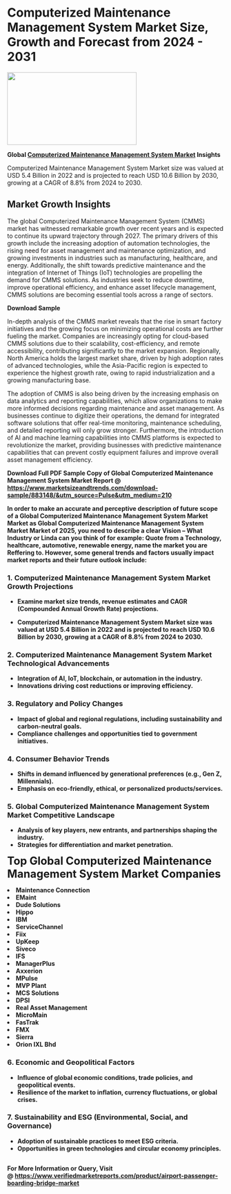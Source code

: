 <H1>Computerized Maintenance Management System Market Size, Growth and Forecast from 2024 - 2031</H1><img class="aligncenter size-medium wp-image-584254" src="https://thirdeyenews.in/wp-content/uploads/2024/09/Global-Market-Research-300x168.jpeg" alt="" width="300" height="168" /><p><strong>Global&nbsp;<a href="https://www.marketsizeandtrends.com/download-sample/883148/&amp;utm_source=Pulse&amp;utm_medium=210">Computerized Maintenance Management System Market</a> Insights</strong></p><p>Computerized Maintenance Management System Market size was valued at USD 5.4 Billion in 2022 and is projected to reach USD 10.6 Billion by 2030, growing at a CAGR of 8.8% from 2024 to 2030.</p><p><h2>Market Growth Insights</h2> <p>The global Computerized Maintenance Management System (CMMS) market has witnessed remarkable growth over recent years and is expected to continue its upward trajectory through 2027. The primary drivers of this growth include the increasing adoption of automation technologies, the rising need for asset management and maintenance optimization, and growing investments in industries such as manufacturing, healthcare, and energy. Additionally, the shift towards predictive maintenance and the integration of Internet of Things (IoT) technologies are propelling the demand for CMMS solutions. As industries seek to reduce downtime, improve operational efficiency, and enhance asset lifecycle management, CMMS solutions are becoming essential tools across a range of sectors.</p> <p><strong>Download Sample</strong></p> <p>In-depth analysis of the CMMS market reveals that the rise in smart factory initiatives and the growing focus on minimizing operational costs are further fueling the market. Companies are increasingly opting for cloud-based CMMS solutions due to their scalability, cost-efficiency, and remote accessibility, contributing significantly to the market expansion. Regionally, North America holds the largest market share, driven by high adoption rates of advanced technologies, while the Asia-Pacific region is expected to experience the highest growth rate, owing to rapid industrialization and a growing manufacturing base.</p> <p>The adoption of CMMS is also being driven by the increasing emphasis on data analytics and reporting capabilities, which allow organizations to make more informed decisions regarding maintenance and asset management. As businesses continue to digitize their operations, the demand for integrated software solutions that offer real-time monitoring, maintenance scheduling, and detailed reporting will only grow stronger. Furthermore, the introduction of AI and machine learning capabilities into CMMS platforms is expected to revolutionize the market, providing businesses with predictive maintenance capabilities that can prevent costly equipment failures and improve overall asset management efficiency.</p> <p><strong></p><p><span class=""><strong>Download Full PDF Sample Copy of Global Computerized Maintenance Management System Market Report</strong> @ <a href="https://www.marketsizeandtrends.com/download-sample/883148/&amp;utm_source=Pulse&amp;utm_medium=210" target="_blank">https://www.marketsizeandtrends.com/download-sample/883148/&amp;utm_source=Pulse&amp;utm_medium=210</a></span></p><p>In order to make an accurate and perceptive description of future scope of a Global&nbsp;Computerized Maintenance Management System Market Market as Global&nbsp;Computerized Maintenance Management System Market Market of 2025, you need to describe a clear Vision &ndash; What Industry or Linda can you think of for example: Quote from a Technology, healthcare, automotive, renewable energy, name the market you are Reffering to. However, some general trends and factors usually impact market reports and their future outlook include:</p><h3>1.&nbsp;<strong>Computerized Maintenance Management System Market Growth Projections</strong></h3><ul><li>Examine market size trends, revenue estimates and CAGR (Compounded Annual Growth Rate) projections.</li><li><p>Computerized Maintenance Management System Market size was valued at USD 5.4 Billion in 2022 and is projected to reach USD 10.6 Billion by 2030, growing at a CAGR of 8.8% from 2024 to 2030.</p></li></ul><h3>2.&nbsp;<strong>Computerized Maintenance Management System Market Technological Advancements</strong></h3><ul><li>Integration of AI, IoT, blockchain, or automation in the industry.</li><li>Innovations driving cost reductions or improving efficiency.</li></ul><h3>3.&nbsp;<strong>Regulatory and Policy Changes</strong></h3><ul><li>Impact of global and regional regulations, including sustainability and carbon-neutral goals.</li><li>Compliance challenges and opportunities tied to government initiatives.</li></ul><h3>4.&nbsp;<strong>Consumer Behavior Trends</strong></h3><ul><li>Shifts in demand influenced by generational preferences (e.g., Gen Z, Millennials).</li><li>Emphasis on eco-friendly, ethical, or personalized products/services.</li></ul><h3>5.&nbsp;<strong>Global Computerized Maintenance Management System Market Competitive Landscape</strong></h3><ul><li>Analysis of key players, new entrants, and partnerships shaping the industry.</li><li>Strategies for differentiation and market penetration.</li></ul><p data-pm-slice="1 1 []"><span style="color: inherit; font-family: inherit; font-size: 25px;">Top Global Computerized Maintenance Management System Market Companies</span></p><div class="" data-test-id=""><p><li>Maintenance Connection</li><li> EMaint</li><li> Dude Solutions</li><li> Hippo</li><li> IBM</li><li> ServiceChannel</li><li> Fiix</li><li> UpKeep</li><li> Siveco</li><li> IFS</li><li> ManagerPlus</li><li> Axxerion</li><li> MPulse</li><li> MVP Plant</li><li> MCS Solutions</li><li> DPSI</li><li> Real Asset Management</li><li> MicroMain</li><li> FasTrak</li><li> FMX</li><li> Sierra</li><li> Orion IXL Bhd</li></p></div><h3>6.&nbsp;<strong>Economic and Geopolitical Factors</strong></h3><ul><li>Influence of global economic conditions, trade policies, and geopolitical events.</li><li>Resilience of the market to inflation, currency fluctuations, or global crises.</li></ul><h3>7.&nbsp;<strong>Sustainability and ESG (Environmental, Social, and Governance)</strong></h3><ul><li>Adoption of sustainable practices to meet ESG criteria.</li><li>Opportunities in green technologies and circular economy principles.</li></ul><h2><strong style="font-size: 14px;">For More Information or Query, Visit @&nbsp;</strong><a style="background-color: #ffffff; font-size: 14px;" href="https://www.marketsizeandtrends.com/report/computerized-maintenance-management-system-market/" target="_blank">https://www.verifiedmarketreports.com/product/airport-passenger-boarding-bridge-market</a></h2>
